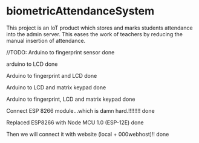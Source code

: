 # biometricAttendanceSystem



This project is an IoT product which stores and marks students attendance into the admin server. This eases the work of teachers by reducing the manual insertion of attendance.




//TODO: 
Arduino to fingerprint sensor done

arduino to LCD done

Arduino to fingerprint and LCD done

Arduino to LCD and matrix keypad done 

Arduino to fingerprint, LCD and matrix keypad done 

Connect ESP 8266 module...which is damn hard.!!!!!!!! done

Replaced ESP8266 with Node MCU 1.0 (ESP-12E) done

Then we will connect it with website (local + 000webhost)!! done

